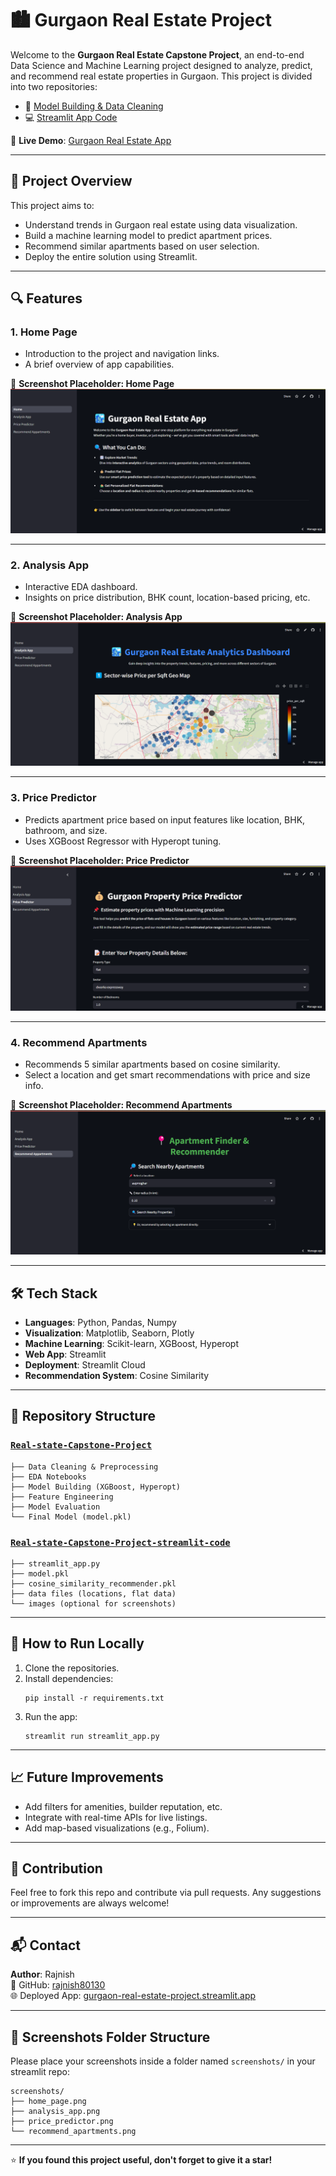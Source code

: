 # 🏙️ Gurgaon Real Estate Project

Welcome to the **Gurgaon Real Estate Capstone Project**, an end-to-end Data Science and Machine Learning project designed to analyze, predict, and recommend real estate properties in Gurgaon. This project is divided into two repositories:

- 🔧 [Model Building & Data Cleaning](https://github.com/rajnish80130/Real-state-Capstone-Project)
- 💻 [Streamlit App Code](https://github.com/rajnish80130/Real-state-Capstone-Project-streamlit-code)

🔗 **Live Demo**: [Gurgaon Real Estate App](https://gurgaon-real-estate-project.streamlit.app/)

---

## 📌 Project Overview

This project aims to:

- Understand trends in Gurgaon real estate using data visualization.
- Build a machine learning model to predict apartment prices.
- Recommend similar apartments based on user selection.
- Deploy the entire solution using Streamlit.

---

## 🔍 Features

### 1. Home Page
- Introduction to the project and navigation links.
- A brief overview of app capabilities.

📸 **Screenshot Placeholder: Home Page**
![Home Page](screenshots/home_page.png)

---

### 2. Analysis App
- Interactive EDA dashboard.
- Insights on price distribution, BHK count, location-based pricing, etc.

📸 **Screenshot Placeholder: Analysis App**
![Analysis App](screenshots/analysis_app.png)

---

### 3. Price Predictor
- Predicts apartment price based on input features like location, BHK, bathroom, and size.
- Uses XGBoost Regressor with Hyperopt tuning.

📸 **Screenshot Placeholder: Price Predictor**
![Price Predictor](screenshots/price_predictor.png)

---

### 4. Recommend Apartments
- Recommends 5 similar apartments based on cosine similarity.
- Select a location and get smart recommendations with price and size info.

📸 **Screenshot Placeholder: Recommend Apartments**
![Recommend Apartments](screenshots/recommend_apartments.png)

---

## 🛠️ Tech Stack

- **Languages**: Python, Pandas, Numpy
- **Visualization**: Matplotlib, Seaborn, Plotly
- **Machine Learning**: Scikit-learn, XGBoost, Hyperopt
- **Web App**: Streamlit
- **Deployment**: Streamlit Cloud
- **Recommendation System**: Cosine Similarity

---

## 📂 Repository Structure

### [`Real-state-Capstone-Project`](https://github.com/rajnish80130/Real-state-Capstone-Project)
```
├── Data Cleaning & Preprocessing
├── EDA Notebooks
├── Model Building (XGBoost, Hyperopt)
├── Feature Engineering
├── Model Evaluation
└── Final Model (model.pkl)
```

### [`Real-state-Capstone-Project-streamlit-code`](https://github.com/rajnish80130/Real-state-Capstone-Project-streamlit-code)
```
├── streamlit_app.py
├── model.pkl
├── cosine_similarity_recommender.pkl
├── data files (locations, flat data)
└── images (optional for screenshots)
```

---

## 🚀 How to Run Locally

1. Clone the repositories.
2. Install dependencies:
   ```
   pip install -r requirements.txt
   ```
3. Run the app:
   ```
   streamlit run streamlit_app.py
   ```

---

## 📈 Future Improvements

- Add filters for amenities, builder reputation, etc.
- Integrate with real-time APIs for live listings.
- Add map-based visualizations (e.g., Folium).

---

## 🤝 Contribution

Feel free to fork this repo and contribute via pull requests. Any suggestions or improvements are always welcome!

---

## 📬 Contact

**Author**: Rajnish  
🔗 GitHub: [rajnish80130](https://github.com/rajnish80130)  
🌐 Deployed App: [gurgaon-real-estate-project.streamlit.app](https://gurgaon-real-estate-project.streamlit.app/)

---

## 📸 Screenshots Folder Structure

Please place your screenshots inside a folder named `screenshots/` in your streamlit repo:
```
screenshots/
├── home_page.png
├── analysis_app.png
├── price_predictor.png
└── recommend_apartments.png
```

---

⭐ **If you found this project useful, don't forget to give it a star!**
